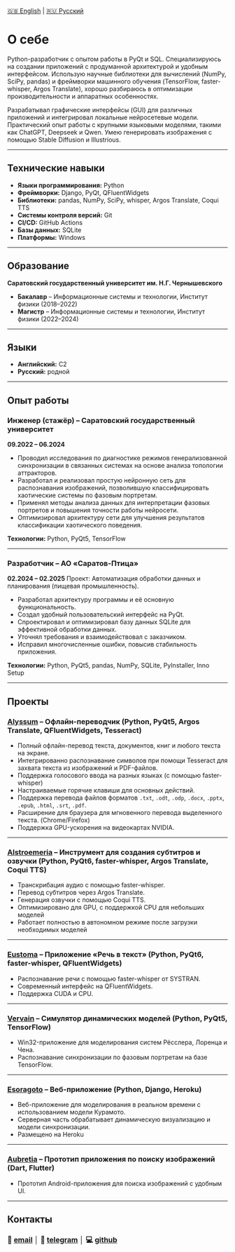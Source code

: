 [🇬🇧 English](./) | [🇷🇺 Русский](./ru)

# О себе

Python-разработчик с опытом работы в PyQt и SQL. Специализируюсь на создании приложений с продуманной архитектурой и удобным интерфейсом. Использую научные библиотеки для вычислений (NumPy, SciPy, pandas) и фреймворки машинного обучения (TensorFlow, faster-whisper, Argos Translate), хорошо разбираюсь в оптимизации производительности и аппаратных особенностях.

Разрабатывал графические интерфейсы (GUI) для различных приложений и интегрировал локальные нейросетевые модели. Практический опыт работы с крупными языковыми моделями, такими как ChatGPT, Deepseek и Qwen. Умею генерировать изображения с помощью Stable Diffusion и Illustrious.

---

## Технические навыки

* **Языки программирования:** Python
* **Фреймворки:** Django, PyQt, QFluentWidgets
* **Библиотеки:** pandas, NumPy, SciPy, whisper, Argos Translate, Coqui TTS
* **Системы контроля версий:** Git
* **CI/CD:** GitHub Actions
* **Базы данных:** SQLite
* **Платформы:** Windows

---

## Образование

**Саратовский государственный университет им. Н.Г. Чернышевского**

* **Бакалавр** – Информационные системы и технологии, Институт физики (2018–2022)
* **Магистр** – Информационные системы и технологии, Институт физики (2022–2024)

---

## Языки

* **Английский:** C2 
* **Русский:** родной

---

## Опыт работы

### **Инженер (стажёр)** – Саратовский государственный университет

**09.2022 – 06.2024**

* Проводил исследования по диагностике режимов генерализованной синхронизации в связанных системах на основе анализа топологии аттракторов.
* Разработал и реализовал простую нейронную сеть для распознавания изображений, позволившую классифицировать хаотические системы по фазовым портретам.
* Применял методы анализа данных для интерпретации фазовых портретов и повышения точности работы нейросети.
* Оптимизировал архитектуру сети для улучшения результатов классификации хаотического поведения.

**Технологии:** Python, PyQt5, TensorFlow

---

### **Разработчик** – АО «Саратов-Птица»

**02.2024 – 02.2025**
Проект: Автоматизация обработки данных и планирования (пищeвая промышленность).

* Разработал архитектуру программы и её основную функциональность.
* Создал удобный пользовательский интерфейс на PyQt.
* Спроектировал и оптимизировал базу данных SQLite для эффективной обработки данных.
* Уточнял требования и взаимодействовал с заказчиком.
* Исправил многочисленные ошибки, повысив стабильность приложения.

**Технологии:** Python, PyQt5, pandas, NumPy, SQLite, PyInstaller, Inno Setup

---

## Проекты

### [Alyssum](https://github.com/icosane/Alyssum) – Офлайн-переводчик (Python, PyQt5, Argos Translate, QFluentWidgets, Tesseract)

* Полный офлайн-перевод текста, документов, книг и любого текста на экране.
* Интегрированно распознавание символов при помощи Tesseract для захвата текста из изображений и PDF-файлов.
* Поддержка голосового ввода на разных языках (с помощью faster-whisper)
* Настраиваемые горячие клавиши для основных действий.
* Поддержка перевода файлов форматов `.txt`, `.odt`, `.odp`, `.docx`, `.pptx`, `.epub`, `.html`, `.srt`, `.pdf`.
* Расширение для браузера для мгновенного перевода выделенного текста. (Chrome/Firefox)
* Поддержка GPU-ускорения на видеокартах NVIDIA.

---

### [Alstroemeria](https://github.com/icosane/alstroemeria) – Инструмент для создания субтитров и озвучки (Python, PyQt6, faster-whisper, Argos Translate, Coqui TTS)

* Транскрибация аудио с помощью faster-whisper.
* Перевод субтитров через Argos Translate.
* Генерация озвучки с помощью Coqui TTS.
* Оптимизировано для GPU, с поддержкой CPU для небольших моделей
* Работает полностью в автономном режиме после загрузки необходимых моделей

---

### [Eustoma](https://github.com/icosane/eustoma) – Приложение «Речь в текст» (Python, PyQt6, faster-whisper, QFluentWidgets)

* Распознавание речи с помощью faster-whisper от SYSTRAN.
* Современный интерфейс на QFluentWidgets.
* Поддержка CUDA и CPU.

---

### [Vervain](https://github.com/icosane/vervain) – Симулятор динамических моделей (Python, PyQt5, TensorFlow)

* Win32-приложение для моделирования систем Рёсслера, Лоренца и Чена.
* Распознавание синхронизации по фазовым портретам на базе TensorFlow.

---

### [Esoragoto](https://github.com/icosane/esoragoto) – Веб-приложение (Python, Django, Heroku)

* Веб-приложение для моделирования в реальном времени с использованием модели Курамото.
* Серверная часть обрабатывает динамическую визуализацию и модели синхронизации.
* Размещено на Heroku

---

### [Aubretia](https://github.com/icosane/aubretia) – Прототип приложения по поиску изображений (Dart, Flutter)

* Прототип Android-приложения для поиска изображений с удобным UI.

---

## Контакты

### 📧 [email](mailto:horowheattail@gmail.com) │ 💬 [telegram](https://t.me/suzutsukki) │ 💻 [github](https://github.com/icosane)
